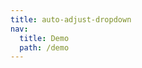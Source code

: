 ```yaml
---
title: auto-adjust-dropdown
nav:
  title: Demo
  path: /demo
---
```


<code src="../examples/auto-adjust-dropdown.tsx"></code>
